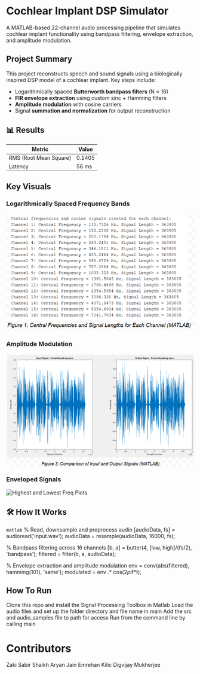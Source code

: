 # Cochlear Implant DSP Simulator 
A MATLAB-based 22-channel audio processing pipeline that simulates cochlear implant functionality using bandpass filtering, envelope extraction, and amplitude modulation.

## Project Summary 
This project reconstructs speech and sound signals using a biologically inspired DSP model of a cochlear implant. Key steps include:

- Logarithmically spaced **Butterworth bandpass filters** (N = 16)
- **FIR envelope extraction** using custom sinc + Hamming filters
- **Amplitude modulation** with cosine carriers
- Signal **summation and normalization** for output reconstruction

## 📊 Results

| Metric                     | Value      |
|----------------------------|------------|
| RMS (Root Mean Square)     | 0.1405     |
| Latency                    | 56 ms      |

## Key Visuals
### Logarithmically Spaced Frequency Bands
![N=16 Bands (Hz)](plots/Freq.png)

### Amplitude Modulation
![Input vs Output](plots/Modulation.png)

### Enveloped Signals
![Highest and Lowest Freq Plots](plots/Enveloped.png)


## 🛠 How It Works

```matlab```
% Read, downsample and preprocess audio
[audioData, fs] = audioread('input.wav');
audioData = resample(audioData, 16000, fs);

% Bandpass filtering across 16 channels
[b, a] = butter(4, [low, high]/(fs/2), 'bandpass');
filtered = filter(b, a, audioData);

% Envelope extraction and amplitude modulation
env = conv(abs(filtered), hamming(101), 'same');
modulated = env .* cos(2*pi*f*t);

## How To Run 
Clone this repo and install the Signal Processing Toolbox in Matlab
Load the audio files and set up the folder directory and file name in main
Add the src and audio_samples file to path for access
Run from the command line by calling main 


# Contributors
Zaki Sabir Shaikh
Aryan Jain
Emrehan Kilic 
Digvijay Mukherjee